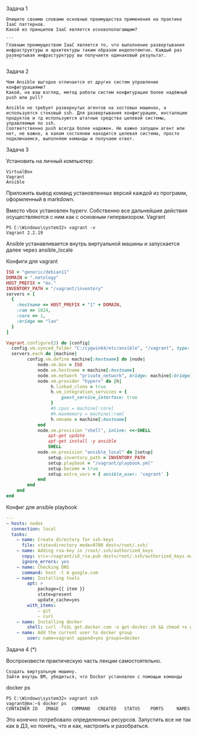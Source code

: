 Задача 1

    Опишите своими словами основные преимущества применения на практике IaaC паттернов.
    Какой из принципов IaaC является основополагающим?
	
	```
	Главным преимуществом IaaC является то, что выполнение развертывания инфраструктуры и архитектуры таким образом индепотемтно. Каждый раз развертывая инфрастурктуру вы получаете одинаковый результат.
	```

Задача 2

    Чем Ansible выгодно отличается от других систем управление конфигурациями?
    Какой, на ваш взгляд, метод работы систем конфигурации более надёжный push или pull?
```
Ansible не требует развернутых агентов на хостовых машинах, а используется стоковый ssh. Для развертывания конфигурации, инсталяции продуктов и тд используются штатные средства целевой системы, управляемые по ssh.
Соответственно push всегда более надежен. Не важно запущен агент или нет, не важно, в каком состоянии находится целевая система, просто подключаемся, выполняем команды и получаем ответ. 
```


Задача 3

Установить на личный компьютер:

    VirtualBox
    Vagrant
    Ansible

Приложить вывод команд установленных версий каждой из программ, оформленный в markdown.

Вместо vbox установлен hyperv. Собственно все дальнейшие действия осуществляются с ним как с основным гипервизором.
Vagrant
```
PS C:\Windows\system32> vagrant -v
Vagrant 2.2.19
```
Ansible устанавливается внутрь виртуальной машины и запускается далее через ansible_locale

Конфиги для vagrant
```ruby
ISO = "generic/debian11"
DOMAIN = ".netology"
HOST_PREFIX = "mx."
INVENTORY_PATH = "/vagrant/inventory"
servers = [
  {
    :hostname => HOST_PREFIX + "1" + DOMAIN,
    :ram => 1024,
    :core => 1,
    :bridge => "lan"
  }
]

Vagrant.configure(2) do |config|
  config.vm.synced_folder "C:/cygwin64/etc/ansible", "/vagrant", type: "smb", disabled: false, smb_password: "123", smb_username: "123"
  servers.each do |machine|
        config.vm.define machine[:hostname] do |node|
            node.vm.box = ISO
            node.vm.hostname = machine[:hostname]
            node.vm.network "private_network", bridge: machine[:bridge], ip: machine[:ip]
            node.vm.provider "hyperv" do |h|
                 h.linked_clone = true
                 h.vm_integration_services = { 
                     guest_service_interface: true
                 }
                 #h.cpus = machine[:core]
                 #h.maxmemory = machine[:ram]
                 h.vmname = machine[:hostname]
            end
            node.vm.provision "shell", inline: <<-SHELL
                apt-get update
                apt-get install -y ansible
                SHELL
            node.vm.provision "ansible_local" do |setup|
                setup.inventory_path = INVENTORY_PATH
                setup.playbook = "/vagrant/playbook.yml"
				setup.become = true
                setup.extra_vars = { ansible_user: 'vagrant' } 
            end
        end
    end
end
```
Конфиг для ansible playbook
```yaml
---  
— hosts: nodes    
  connection: local    
  tasks:      
	— name: Create directory for ssh-keys        
	  file: state=directory mode=0700 dest=/root/.ssh/      
	— name: Adding rsa-key in /root/.ssh/authorized_keys        
	  copy: src=~/vagrant/id_rsa.pub dest=/root/.ssh/authorized_keys owner=root mode=0600        
	  ignore_errors: yes      
	— name: Checking DNS        
	  command: host -t A google.com
	— name: Installing tools        
		apt: >          
			package={{ item }}          
			state=present          
			update_cache=yes        
		with_items:          
			— git          
			— curl      
	— name: Installing docker        
		shell: curl -fsSL get.docker.com -o get-docker.sh && chmod +x get-docker.sh && ./get-docker.sh      
	— name: Add the current user to docker group        
		user: name=vagrant append=yes groups=docker
```



Задача 4 (*)

Воспроизвести практическую часть лекции самостоятельно.

    Создать виртуальную машину.
    Зайти внутрь ВМ, убедиться, что Docker установлен с помощью команды

docker ps

```
PS C:\Windows\system32> vagrant ssh
vagrant@mx:~$ docker ps
CONTAINER ID   IMAGE     COMMAND   CREATED   STATUS    PORTS     NAMES
```


Это конечно потребовало определенных ресурсов. Запустить все не так как в ДЗ, но понять, что и как, настроить и разобраться. 